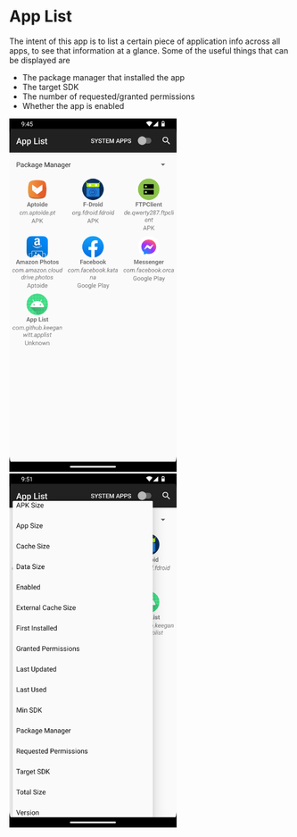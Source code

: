 # App List

The intent of this app is to list a certain piece of application info across all apps, to see that information at a glance.
Some of the useful things that can be displayed are

* The package manager that installed the app
* The target SDK
* The number of requested/granted permissions
* Whether the app is enabled

<img src="images/screenshot-1.png" alt="Screenshot 1" width="300"/>
<img src="images/screenshot-2.png" alt="Screenshot 2" width="300"/>
